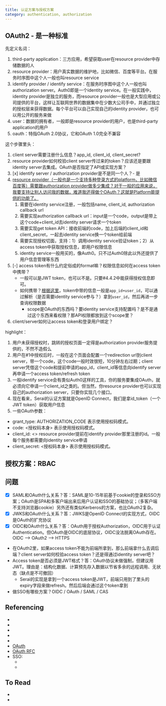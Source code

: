 ```yaml
---
title: 认证方案与授权方案
category: authentication, authorization
---
```


## OAuth2 - 是一种标准

先定义名词：
1. third-party application：三方应用，希望获取user在resource provider中存储数据的人
2. resource provider：用户真实数据的维护地，比如微信、百度等平台。在服务时序图中这个人一般也叫resource service
3. identify provider / identify service：在服务时序图中这个人一般也叫authorization server。Auth0即是一个identity service。在一般实践中，identity provider是独立的服务，而resource provider一般也是大型应用或公司提供的平台，这样让互联网世界的数据集中在少数大公司手中，并通过独立的授权层来获得数据。每个平台可以自己实现自己的identity provider，也可以用公开的服务来做
4. user：数据的拥有者，一般即是resource provider的用户，也是third-party application的用户
5. oauth：特指OAuth 2.0协议，它和OAuth 1.0完全不兼容

这个步骤里头：
1. client server需要注册什么信息？app_id, client_id, client_secret?
2. resource provider如何校验client server传过来的token？应该还是要跟identity server去集成。OAuth是否指定了API或实现方案？
3. [x] identify server / authorization provider是不是同一个人？- 是
4. [resource provider（一般也是一个支持多种登录方式的platform，比如微信百度等）需要跟authorization provider做多少集成？对于一般的应用来说，我要支持让别人访问我的数据，难道我还得做个OAuth？这就是Platform能提供的功能了。](https://zq99299.github.io/note-book/oath2/01/05.html#%E6%9C%8D%E5%8A%A1%E5%B8%82%E5%9C%BA%E4%B8%AD%E7%9A%84%E7%AC%AC%E4%B8%89%E6%96%B9%E5%BA%94%E7%94%A8%E8%BD%AF%E4%BB%B6)
    1. 需要在identity service注册，一般包括name, client_id, authorization callback url
    2. 需要实现authorization callback url：input是一个code，output是带上这个code+client_id去identity server请求一个token
    3. 需要实现get token API：接收前端的code，加上后端的client_id和client_secret，一起去identity service换一个token给前端
    4. 需要实现授权切面，支持：1）调用identity service验证token；2）从access token中获取授权信息，即用户权限信息
    5. identity service一般用买的，像Auth0。只不过Auth0除此以外还提供了用户信息管理等东西
5. [-] access token有什么约定俗成的format嘛？权限信息如何在access token中携带？
    * 一般可以是JWT token，也可以不是。只要#4.4.2中能获得授权信息即可。
    * 如何携带？[根据这里](https://zq99299.github.io/note-book/oath2/01/02.html#%E6%8B%93%E5%B1%95%E9%98%85%E8%AF%BB)，token中带的信息一般是`app_id+user_id`，可以通过解析（是否需要identity service参与？）拿到`user_id`，然后再进一步查询权限数据
      * scope是OAuth的东西吗？要identity service支持配置吗？是不是通过这个东西来看权限？那API权限都放到这个scope里？
6. client/server如何让access token和登录用户绑定？

highlight：

1. 用户未获得授权时，跳转的授权页面一定得是authorization provider服务提供的，不然不造假么
2. 用户在#1中授权后时，一般在这个页面会配置一个redirection url到client server，带一个code，这个code一般时效很短，10分钟左右过期；client server凭借这个code和提前申请的app_id，client_id等信息向identify server再申请一个access token/refresh token
3. 一般identify service会有类似Auth0这样的工具，你的服务要集成OAuth，就必须向它申请一个client_id之类的。但当然，你resource provider也可以实现自己的authorization server，只要你实现几个接口。
4. 现在看来，Serai的认证方案就是OpenID Connect，我们是拿id_token（一个JWT token）获取用户信息
5. 一些OAuth参数：
  * grant_type: AUTHORIZATION_CODE 表示使用授权码模式。
  * code: <授权码本身> 表示使用授权码模式。
  * client_id: <> resource provider提前在identify provider那里注册的id。一般每个服务都需要向identity service申请
  * client_secret: <授权码本身> 表示使用授权码模式。

## 授权方案：RBAC


## 问题

* [x] SAML和OAuth什么关系？答：SAML是10-15年前基于cookie的登录和SSO方案；OAuth是SPA和多客户端出来后用户认证和SSO的基础协议；（多客户端不支持浏览器cookie）另外还有类似Kerberos的方案，也比OAuth2复杂。
* [x] JWKS和OAuth什么关系？答：JWKS是OpenID Connect的实现方式，OIDC是OAuth的扩充协议
* [x] OIDC和OAuth什么关系？答：OAuth用于授权Authorization，OIDC用于认证Authentication。但OAuth是OIDC的底层协议，OIDC没法脱离OAuth存在。OIDC --> OAuth2 --> HTTPS
* 在OAuth2里，如果access token不能为前端所拿到，那么前端拿什么去调后端？client server如何校验access token？还是得通过identity server吧？
* Access token是否必须是JWT格式？答：OAuth协议未做强制，但建议用JWT。理由是：结构化数据、计算预先存入数据以节省多余的远程调用、无状态（缺点是不可撤回）
  * Serai的实现是拿到一个access token是JWT，前端只用到了里头的expiry字段来做refresh。然后后端会通过这个token拿到
* 做SSO有哪些方案？OIDC / OAuth / SAML / CAS

## Referencing 

* [](https://zq99299.github.io/note-book/oath2/01/)
* [](https://juejin.cn/post/7010636081305485319)
* [](https://www.ruanyifeng.com/blog/2014/05/oauth_2_0.html)
* [](https://zhuanlan.zhihu.com/p/380561372)
* [](https://developer.okta.com/blog/2017/06/21/what-the-heck-is-oauth)
* [OAuth](https://oauth.net/articles/authentication/)
* [OAuth RFC](https://www.rfc-editor.org/rfc/rfc6749)
* SSO:
  * [](https://juejin.cn/post/6844904099926786061)
  * [](https://juejin.cn/post/6844903677447110663)

## To Read

* [](https://auth0.com/docs/secure/tokens/access-tokens/validate-access-tokens#learn-more)
* [](https://auth0.com/docs/secure/tokens/json-web-tokens/validate-json-web-tokens#third-party-libraries)

